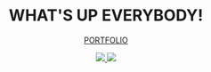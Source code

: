 <h1 align="center">WHAT'S UP EVERYBODY!</h1>

<p align="center"><a href="bit.ly/44uHTHH">PORTFOLIO</a>
</p>

<p align="center">
  <a href="https://github.com/bryanpinheiro?tab=repositories">
    <img src="https://badges.pufler.dev/repos/bryanpinheiro?style=flat-square&color=black&logo=github">
  </a>
  <a href="https://github.com/bryanpinheiro?tab=followers">
    <img src="https://img.shields.io/github/followers/bryanpinheiro?style=social">
  </a>
</p>
